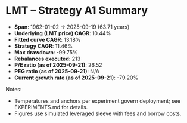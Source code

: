 # LMT – Strategy A1 Summary

- **Span**: 1962-01-02 → 2025-09-19 (63.71 years)
- **Underlying (LMT price) CAGR**: 10.44%
- **Fitted curve CAGR**: 13.18%
- **Strategy CAGR**: 11.46%
- **Max drawdown**: -99.75%
- **Rebalances executed**: 213
- **P/E ratio (as of 2025-09-21)**: 26.52
- **PEG ratio (as of 2025-09-21)**: N/A
- **Current growth rate (as of 2025-09-21)**: -79.20%

Notes:

- Temperatures and anchors per experiment govern deployment; see EXPERIMENTS.md for details.
- Figures use simulated leveraged sleeve with fees and borrow costs.
